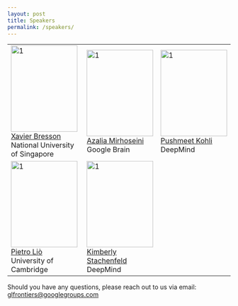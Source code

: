 ```yaml
---
layout: post
title: Speakers
permalink: /speakers/
---
```


<table>
  <tr>
    <td> 
      <img src="https://github.com/glfrontiers/glfrontiers.github.io/blob/master/images/Xavier.jpg?raw=true"  alt="1" width = 150px height = 195px ><br />
      <a href="https://graphdeeplearning.github.io/authors/xavier-bresson/">Xavier Bresson</a><br />
      National University of Singapore
    </td>
    <td> 
      <img src="https://github.com/glfrontiers/glfrontiers.github.io/blob/master/images/Azalia.jpg?raw=true"  alt="1" width = 150px height = 195px ><br />
      <a href="http://azaliamirhoseini.com/">Azalia Mirhoseini</a><br />
      Google Brain
    </td>
    <td> 
      <img src="https://github.com/glfrontiers/glfrontiers.github.io/blob/master/images/Pushmeet.jpg?raw=true"  alt="1" width = 150px height = 195px ><br />
      <a href="https://sites.google.com/site/pushmeet/">Pushmeet Kohli</a><br />
      DeepMind
    </td>
  </tr> 
  <tr>
    <td> 
      <img src="https://github.com/glfrontiers/glfrontiers.github.io/blob/master/images/Pietro.jpg?raw=true"  alt="1" width = 150px height = 195px ><br />
      <a href="https://www.cl.cam.ac.uk/~pl219/">Pietro Liò</a><br />
      University of Cambridge
    </td>
    <td> 
      <img src="https://github.com/glfrontiers/glfrontiers.github.io/blob/master/images/Kimberly.jpg?raw=true"  alt="1" width = 150px height = 195px ><br />
      <a href="https://neurokim.com/">Kimberly Stachenfeld</a><br />
      DeepMind
    </td>
  </tr> 
</table>


Should you have any questions, please reach out to us via email:<br>
[glfrontiers@googlegroups.com
](mailto:glfrontiers@googlegroups.com)